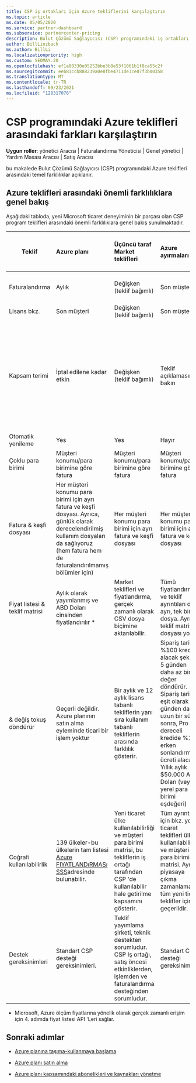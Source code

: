 ```yaml
---
title: CSP iş ortakları için Azure tekliflerini karşılaştırın
ms.topic: article
ms.date: 05/05/2020
ms.service: partner-dashboard
ms.subservice: partnercenter-pricing
description: Bulut Çözümü Sağlayıcısı (CSP) programındaki iş ortakları için yeni Microsoft ticaret deneyimindeki teklifler arasındaki önemli farkları karşılaştırın.
author: BillLinzbach
ms.author: BillLi
ms.localizationpriority: high
ms.custom: SEOMAY.20
ms.openlocfilehash: ef1a80330e05252bbe3b8e53f1061b1f8ca55c2f
ms.sourcegitcommit: eeb81ccb888239a0e8fbe4711de3ce07f3b00358
ms.translationtype: MT
ms.contentlocale: tr-TR
ms.lasthandoff: 09/23/2021
ms.locfileid: "128317076"
---
```

# <a name="compare-differences-between-azure-offers-in-the-csp-program"></a>CSP programındaki Azure teklifleri arasındaki farkları karşılaştırın

**Uygun roller**: yönetici Aracısı | Faturalandırma Yöneticisi | Genel yönetici | Yardım Masası Aracısı | Satış Aracısı

bu makalede Bulut Çözümü Sağlayıcısı (CSP) programındaki Azure teklifleri arasındaki temel farklılıklar açıklanır.

## <a name="overview-of-key-differences-between-azure-offers"></a>Azure teklifleri arasındaki önemli farklılıklara genel bakış

Aşağıdaki tabloda, yeni Microsoft ticaret deneyiminin bir parçası olan CSP program teklifleri arasındaki önemli farklılıklara genel bakış sunulmaktadır.

|**Teklif**| **Azure planı**|**Üçüncü taraf Market teklifleri**|**Azure ayırmaları**|**CSP aracılığıyla satılan sunucu abonelikleri**|**Lisans tabanlı teklifler**|
|-------------------|:------|:-----|:---------|:--------------|:---------|
|Faturalandırma|Aylık|Değişken (teklif bağımlı)|Son müşteri|Tam terim veya 3 yıllık dönem için önde|Aylık veya yıllık|
|Lisans bkz.|Son müşteri|Değişken (teklif bağımlı)|Son müşteri| Son müşteri|Son müşteri|
|Kapsam terimi|İptal edilene kadar etkin|Değişken (teklif bağımlı)|Teklif açıklamasına bakın|Tüm Azure ayırmaları kendi benzersiz kapsama dönemine sahiptir. Tüm sunucu abonelikleri kendi benzersiz kapsama dönemine sahip olacaktır.|   Ek lisanslar, mevcut kapsama dönemi içinde yer alacak|
|Otomatik yenileme|Yes|Yes|Hayır| Hayır|Yes|
|Çoklu para birimi|Müşteri konumu/para birimine göre fatura|Müşteri konumu/para birimine göre fatura|Müşteri konumu/para birimine göre fatura|Müşteri konumu/para birimine göre fatura|Iş ortağı konumunun para birimine göre| 
|Fatura & keşfi dosyası|Her müşteri konumu para birimi için ayrı fatura ve keşfi dosyası.  Ayrıca, günlük olarak derecelendirilmiş kullanım dosyaları da sağlıyoruz (hem fatura hem de faturalandırılmamış bölümler için) |Her müşteri konumu para birimi için ayrı fatura ve keşfi dosyası|Her müşteri konumu para birimi için ayrı fatura ve keşfi dosyası|Her müşteri konumu para birimi için ayrı fatura ve keşfi dosyası|Bir faturaya ve keşfi dosyasına yönelik tüm siparişler|
|Fiyat listesi & teklif matrisi|Aylık olarak yayımlanmış ve ABD Doları cinsinden fiyatlandırılır *|Market teklifleri ve fiyatlandırma, gerçek zamanlı olarak CSV dosya biçimine aktarılabilir.|Tümü fiyatlandırma ve teklif ayrıntıları dahil ayrı, tek bir dosya. Ayrı bir teklif matrisi dosyası yok||Tümü fiyatlandırma ve teklif ayrıntıları dahil ayrı, tek bir dosya. Ayrı bir teklif matrisi yoktur.| 
|& değiş tokuş döndürür|Geçerli değildir. Azure planının satın alma eyleminde ticari bir işlem yoktur|Bir aylık ve 12 aylık lisans tabanlı tekliflerin yanı sıra kullanım tabanlı tekliflerin arasında farklılık gösterir.|Sipariş tarihi %100 kredisi alacak şekilde 5 günden daha az bir değer döndürür. Sipariş tarihi, eşit olarak 5 günden daha uzun bir süre sonra, Pro dereceli kredide %12 erken sonlandırma ücreti alacak. Yıllık aylık $50.000 ABD Doları (veya yerel para birimi eşdeğeri)|Sipariş tarihinden itibaren 60 günden az bir değer döndürür %100 kredi lisans anahtarları devre dışı bırakılır. Kısmi dönüşler kabul edilmez.|   30 günden az getirilmesi/iptaller, %100 kredi alır; 30 günden büyük getirilmesi/iptaller, bir Pro-dereceli kredi alır.|
|Coğrafi kullanılabilirlik|139 ülkeler-bu ülkelerin tam listesi [Azure FIYATLANDıRMASı SSS](https://azure.microsoft.com/pricing/faq/)adresinde bulunabilir.|Yeni ticaret ülke kullanılabilirliği ve müşteri para birimi matrisi, bu tekliflerin iş ortağı tarafından CSP 'de kullanılabilir hale getirilme kapsamını gösterir.|Tüm ayrıntılar için bkz. yeni ticaret teklifleri ülke kullanılabilirliği ve müşteri para birimi matrisi. Aynı piyasaya çıkma zamanlaması tüm yeni ticari teklifler için geçerlidir.|Tüm ayrıntılar için bkz. yeni ticaret teklifleri ülke kullanılabilirliği ve müşteri para birimi matrisi.  Aynı piyasaya çıkma zamanlaması tüm yeni ticari teklifler için geçerlidir.|247 ülkeler|
|Destek gereksinimleri|Standart CSP desteği gereksinimleri.|Teklif yayımlama şirketi, teknik destekten sorumludur.  CSP Iş ortağı, satış öncesi etkinliklerden, işlemden ve faturalandırma desteğinden sorumludur.|Standart CSP desteği gereksinimleri.|Standart CSP desteği gereksinimleri.|Standart CSP desteği gereksinimleri.|

* Microsoft, Azure ölçüm fiyatlarına yönelik olarak gerçek zamanlı erişim için 4. adımda fiyat listesi API 'Leri sağlar.

## <a name="next-steps"></a>Sonraki adımlar

- [Azure planına taşıma-kullanmaya başlama](azure-plan-get-started.md)

- [Azure planı satın alma](purchase-azure-plan.md)

- [Azure planı kapsamındaki abonelikleri ve kaynakları yönetme](azure-plan-manage.md)